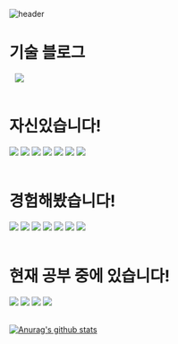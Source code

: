 ![header](https://capsule-render.vercel.app/api?type=waving&color=auto&height=300&section=header&text=Hongdosan's%20Github&fontSize=77&animation=fadeIn&fontAlignY=38&desc=Welcome!&descAlignY=51&descAlign=62)

<div><h1>기술 블로그</h1></div>

<a href="https://hongdosan.tistory.com/">
    <img 
        src="http://img.shields.io/badge/-개발을 DAMAD-6DB33F?style=for-the-badge&logo=Github&link=https://hongdosan.tistory.com/"
        style="height : auto; margin-left : 10px; margin-right : 10px;"/>
</a>
<br /><br />

<div><h1>자신있습니다!</h1></div>

<img src="https://img.shields.io/badge/Java-007396?style=for-the-badge&logo=Java&logoColor=white"/></a> 
<img src="https://img.shields.io/badge/MySQL-4479A1?style=for-the-badge&logo=MySQL&logoColor=white"/></a>
<img src="https://img.shields.io/badge/Spring Boot-6DB33F?style=for-the-badge&logo=SpringBoot&logoColor=white"/></a> 
<img src="https://img.shields.io/badge/Spring Data JPA-83B81A?style=for-the-badge&logo=Spring&logoColor=white"/></a> 
<img src="https://img.shields.io/badge/QueryDSL-7E4DD2?style=for-the-badge&logo=a&logoColor=white"/></a>
<img src="https://img.shields.io/badge/Spring Security & JWT-7E4DD2?style=for-the-badge&logo=a&logoColor=white"/></a>
<img src="https://img.shields.io/badge/Spring Swagger-7E4DD2?style=for-the-badge&logo=a&logoColor=white"/></a>
<br /><br />

<div><h1>경험해봤습니다!</h1></div>

<img src="https://img.shields.io/badge/Amazon AWS-FF9900?style=for-the-badge"/></a> 
<img src="https://img.shields.io/badge/Redis-7F52FF?style=for-the-badge"/></a> 
<img src="https://img.shields.io/badge/MSA-61DAFB?style=for-the-badge"/></a> 
<img src="https://img.shields.io/badge/Gateway & Eureka-F7DF1E?style=for-the-badge"/></a> 
<img src="https://img.shields.io/badge/Spring OAuth-85EA2D?style=for-the-badge"/></a> 
<img src="https://img.shields.io/badge/Jenkins-DC382D?style=for-the-badge"/></a> 
<img src="https://img.shields.io/badge/Docker-61DAFB?style=for-the-badge"/></a> 
<br /><br />

<div><h1>현재 공부 중에 있습니다!</h1></div>

<img src="https://img.shields.io/badge/spring batch-FF9900?style=for-the-badge"/></a> 
<img src="https://img.shields.io/badge/TDD-7F52FF?style=for-the-badge"/></a> 
<img src="https://img.shields.io/badge/CI-CD-61DAFB?style=for-the-badge"/></a> 
<img src="https://img.shields.io/badge/한이음 프로젝트의 회원 -F7DF1E?style=for-the-badge"/></a> 
<br /><br />

[![Anurag's github stats](https://github-readme-stats.vercel.app/api?username=HyuckJuneHong&show_icons=true&theme=graywhite)](https://github.com/HyuckJuneHong/github-readme-stats)

<!--
**HyuckJuneHong/HyuckJuneHong** is a ✨ _special_ ✨ repository because its `README.md` (this file) appears on your GitHub profile.

Here are some ideas to get you started:

- 🔭 I’m currently working on ...
- 🌱 I’m currently learning ...
- 👯 I’m looking to collaborate on ...
- 🤔 I’m looking for help with ...
- 💬 Ask me about ...
- 📫 How to reach me: ...
- 😄 Pronouns: ...
- ⚡ Fun fact: ...
-->
